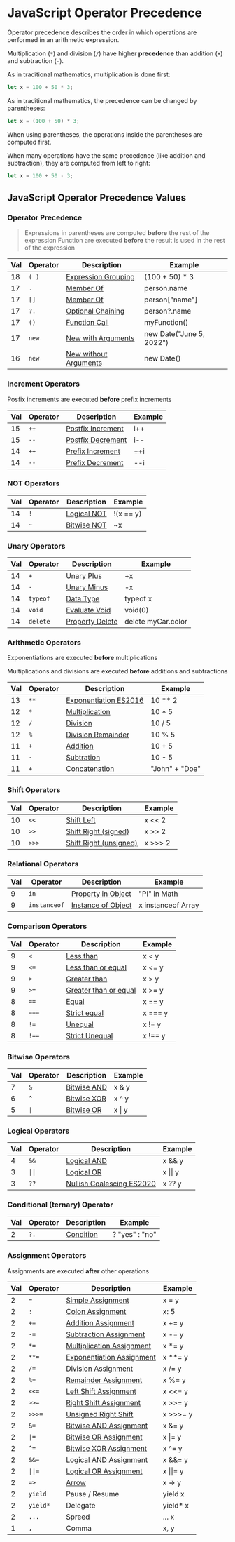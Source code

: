 # JavaScript Operator Precedence

Operator precedence describes the order in which operations are performed in an arithmetic expression.

Multiplication (`*`) and division (`/`) have higher **precedence** than addition (`+`) and subtraction (`-`).

As in traditional mathematics, multiplication is done first:

```javascript
let x = 100 + 50 * 3;
```

As in traditional mathematics, the precedence can be changed by parentheses:

```javascript
let x = (100 + 50) * 3;
```

When using parentheses, the operations inside the parentheses are computed first.

When many operations have the same precedence (like addition and subtraction), they are computed from left to right: 

```javascript
let x = 100 + 50 - 3;
```

## JavaScript Operator Precedence Values

### Operator Precedence

> Expressions in parentheses are computed **before** the rest of the expression
> Function are executed **before** the result is used in the rest of the expression 

| Val | Operator | Description                                                                                         | Example                  |
| --- | -------- | --------------------------------------------------------------------------------------------------- | ------------------------ |
| 18  | `( )`    | [Expression Grouping](https://www.w3schools.com/js/tryit.asp?filename=tryjs_arithmetic_precedence2) | (100 + 50) * 3           |
| 17  | `.`      | [Member Of](https://www.w3schools.com/js/tryit.asp?filename=tryjs_oper_member_of)                   | person.name              |
| 17  | `[]`     | [Member Of](https://www.w3schools.com/js/tryit.asp?filename=tryjs_oper_member_of2)                  | person["name"]           |
| 17  | `?.`     | [Optional Chaining](https://www.w3schools.com/js/tryit.asp?filename=tryjs_oper_optional_chaining)   | person?.name             |
| 17  | `()`     | [Function Call](https://www.w3schools.com/js/tryit.asp?filename=tryjs_functions)                    | myFunction()             |
| 17  | `new`    | [New with Arguments](https://www.w3schools.com/js/tryit.asp?filename=tryjs_date_new_arguments)      | new Date("June 5, 2022") |
| 16  | `new`    | [New without Arguments](https://www.w3schools.com/js/tryit.asp?filename=tryjs_date_current)         | new Date()               |

### Increment Operators

Posfix increments are executed **before** prefix increments

| Val | Operator | Description                                                                           | Example |
| --- | -------- | ------------------------------------------------------------------------------------- | ------- |
| 15  | `++`     | [Postfix Increment](https://www.w3schools.com/js/tryit.asp?filename=tryjs_oper_incr2) | i++     |
| 15  | `--`     | [Postfix Decrement](https://www.w3schools.com/js/tryit.asp?filename=tryjs_oper_decr2) | i--     |
| 14  | `++`     | [Prefix Increment](https://www.w3schools.com/js/tryit.asp?filename=tryjs_oper_incr)   | ++i     |
| 14  | `--`     | [Prefix Decrement](https://www.w3schools.com/js/tryit.asp?filename=tryjs_oper_decr)   | --i     |

### NOT Operators

| Val | Operator | Description                                                                      | Example   |
| --- | -------- | -------------------------------------------------------------------------------- | --------- |
| 14  | `!`      | [Logical NOT](https://www.w3schools.com/js/tryit.asp?filename=tryjs_oper_not)    | !(x == y) |
| 14  | `~`      | [Bitwise NOT](https://www.w3schools.com/js/tryit.asp?filename=tryjs_bitwise_not) | ~x        |

### Unary Operators

| Val | Operator | Description                                                                           | Example            |
| --- | -------- | ------------------------------------------------------------------------------------- | ------------------ |
| 14  | `+`      | [Unary Plus](https://www.w3schools.com/js/tryit.asp?filename=tryjs_oper_unary_plus)   | +x                 |
| 14  | `-`      | [Unary Minus](https://www.w3schools.com/js/tryit.asp?filename=tryjs_oper_unary_minus) | -x                 |
| 14  | `typeof` | [Data Type](https://www.w3schools.com/js/tryit.asp?filename=tryjs_typeof_all)         | typeof x           |
| 14  | `void`   | [Evaluate Void](https://www.w3schools.com/js/tryit.asp?filename=tryjs_oper_void)      | void(0)            |
| 14  | `delete` | [Property Delete](https://www.w3schools.com/js/tryit.asp?filename=tryjs_oper_delete)  | delete myCar.color |

### Arithmetic Operators

Exponentiations are executed **before** multiplications

Multiplications and divisions are executed **before** additions and subtractions

| Val | Operator | Description                                                                                          | Example        |
| --- | -------- | ---------------------------------------------------------------------------------------------------- | -------------- |
| 13  | `**`     | [Exponentiation ES2016](https://www.w3schools.com/js/tryit.asp?filename=tryjs_arithmetric_exponent1) | 10 ** 2        |
| 12  | `*`      | [Multiplication](https://www.w3schools.com/js/tryit.asp?filename=tryjs_oper_mult)                    | 10 * 5         |
| 12  | `/`      | [Division](https://www.w3schools.com/js/tryit.asp?filename=tryjs_oper_div)                           | 10 / 5         |
| 12  | `%`      | [Division Remainder](https://www.w3schools.com/js/tryit.asp?filename=tryjs_oper_mod)                 | 10 % 5         |
| 11  | `+`      | [Addition](https://www.w3schools.com/js/tryit.asp?filename=tryjs_oper_add)                           | 10 + 5         |
| 11  | `-`      | [Subtration](https://www.w3schools.com/js/tryit.asp?filename=tryjs_oper_sub)                         | 10 - 5         |
| 11  | `+`      | [Concatenation](https://www.w3schools.com/js/tryit.asp?filename=tryjs_oper_concatenate)              | "John" + "Doe" |

### Shift Operators

| Val | Operator | Description                                                                                      | Example |
| --- | -------- | ------------------------------------------------------------------------------------------------ | ------- |
| 10  | `<<`     | [Shift Left](https://www.w3schools.com/js/tryit.asp?filename=tryjs_bitwise_left)                 | x << 2  |
| 10  | `>>`     | [Shift Right (signed)](https://www.w3schools.com/js/tryit.asp?filename=tryjs_bitwise_right_sign) | x >> 2  |
| 10  | `>>>`    | [Shift Right (unsigned)](https://www.w3schools.com/js/tryit.asp?filename=tryjs_bitwise_right)    | x >>> 2 |


### Relational Operators

| Val | Operator     | Description                                                                                 | Example            |
| --- | ------------ | ------------------------------------------------------------------------------------------- | ------------------ |
| 9   | `in`         | [Property in Object](https://www.w3schools.com/js/tryit.asp?filename=tryjs_oper_in)         | "PI" in Math       |
| 9   | `instanceof` | [Instance of Object](https://www.w3schools.com/js/tryit.asp?filename=tryjs_oper_instanceof) | x instanceof Array |

### Comparison Operators

| Val | Operator | Description                                                                                 | Example |
| --- | -------- | ------------------------------------------------------------------------------------------- | ------- |
| 9   | `<`      | [Less than](https://www.w3schools.com/js/tryit.asp?filename=tryjs_comparison9)              | x < y   |
| 9   | `<=`     | [Less than or equal](https://www.w3schools.com/js/tryit.asp?filename=tryjs_comparison11)    | x <= y  |
| 9   | `>`      | [Greater than](https://www.w3schools.com/js/tryit.asp?filename=tryjs_comparison8)           | x > y   |
| 9   | `>=`     | [Greater than or equal](https://www.w3schools.com/js/tryit.asp?filename=tryjs_comparison10) | x >= y  |
| 8   | `==`     | [Equal](https://www.w3schools.com/js/tryit.asp?filename=tryjs_comparison1)                  | x == y  |
| 8   | `===`    | [Strict equal](https://www.w3schools.com/js/tryit.asp?filename=tryjs_comparison4)           | x === y |
| 8   | `!=`     | [Unequal](https://www.w3schools.com/js/tryit.asp?filename=tryjs_comparison5)                | x != y  |
| 8   | `!==`    | [Strict Unequal](https://www.w3schools.com/js/tryit.asp?filename=tryjs_comparison6)         | x !== y |

### Bitwise Operators

| Val | Operator | Description                                                                      | Example |
| --- | -------- | -------------------------------------------------------------------------------- | ------- |
| 7   | `&`      | [Bitwise AND](https://www.w3schools.com/js/tryit.asp?filename=tryjs_bitwise_and) | x & y   |
| 6   | `^`      | [Bitwise XOR](https://www.w3schools.com/js/tryit.asp?filename=tryjs_bitwise_xor) | x ^ y   |
| 5   | `\|`     | [Bitwise OR](https://www.w3schools.com/js/tryit.asp?filename=tryjs_bitwise_or)   | x \| y  |

### Logical Operators

| Val | Operator | Description                                                                                | Example  |
| --- | -------- | ------------------------------------------------------------------------------------------ | -------- |
| 4   | `&&`     | [Logical AND](https://www.w3schools.com/js/tryit.asp?filename=tryjs_comparison_and)        | x && y   |
| 3   | `\|\|`   | [Logical OR](https://www.w3schools.com/js/tryit.asp?filename=tryjs_comparison_or)          | x \|\| y |
| 3   | `??`     | [Nullish Coalescing ES2020](https://www.w3schools.com/js/tryit.asp?filename=tryjs_nullish) | x ?? y   |

### Conditional (ternary) Operator

| Val | Operator | Description                                                                   | Example        |
| --- | -------- | ----------------------------------------------------------------------------- | -------------- |
| 2   | `?.`     | [Condition](https://www.w3schools.com/js/tryit.asp?filename=tryjs_comparison) | ? "yes" : "no" |

### Assignment Operators

Assignments are executed **after** other operations

| Val | Operator | Description                                                                                               | Example   |
| --- | -------- | --------------------------------------------------------------------------------------------------------- | --------- |
| 2   | `=`      | [Simple Assignment](https://www.w3schools.com/js/tryit.asp?filename=tryjs_assign_equal)                   | x = y     |
| 2   | `:`      | [Colon Assignment](https://www.w3schools.com/js/tryit.asp?filename=tryjs_assign_colon)                    | x: 5      |
| 2   | `+=`     | [Addition Assignment](https://www.w3schools.com/js/tryit.asp?filename=tryjs_assign_plusequal)             | x += y    |
| 2   | `-=`     | [Subtraction Assignment](https://www.w3schools.com/js/tryit.asp?filename=tryjs_assign_minequal)           | x -= y    |
| 2   | `*=`     | [Multiplication Assignment](https://www.w3schools.com/js/tryit.asp?filename=tryjs_assign_multequal)       | x *= y    |
| 2   | `**=`    | [Exponentiation Assignment](https://www.w3schools.com/js/tryit.asp?filename=tryjs_assign_exponential)     | x **= y   |
| 2   | `/=`     | [Division Assignment](https://www.w3schools.com/js/tryit.asp?filename=tryjs_assign_divequal)              | x /= y    |
| 2   | `%=`     | [Remainder Assignment](https://www.w3schools.com/js/tryit.asp?filename=tryjs_assign_modequal)             | x %= y    |
| 2   | `<<=`    | [Left Shift Assignment](https://www.w3schools.com/js/tryit.asp?filename=tryjs_assign_left_shift)          | x <<= y   |
| 2   | `>>=`    | [Right Shift Assignment](https://www.w3schools.com/js/tryit.asp?filename=tryjs_assign_right_shift)        | x >>= y   |
| 2   | `>>>=`   | [Unsigned Right Shift](https://www.w3schools.com/js/tryit.asp?filename=tryjs_assign_unsigned_right_shift) | x >>>= y  |
| 2   | `&=`     | [Bitwise AND Assignment](https://www.w3schools.com/js/tryit.asp?filename=tryjs_assign_bitwise_and)        | x &= y    |
| 2   | `\|=`    | [Bitwise OR Assignment](https://www.w3schools.com/js/tryit.asp?filename=tryjs_assign_bitwise_or)          | x \|= y   |
| 2   | `^=`     | [Bitwise XOR Assignment](https://www.w3schools.com/js/tryit.asp?filename=tryjs_assign_bitwise_xor)        | x ^= y    |
| 2   | `&&=`    | [Logical AND Assignment](https://www.w3schools.com/js/tryit.asp?filename=tryjs_assign_logical_and)        | x &&= y   |
| 2   | `\|\|=`  | [Logical OR Assignment](https://www.w3schools.com/js/tryit.asp?filename=tryjs_assign_logical_or)          | x \|\|= y |
| 2   | `=>`     | [Arrow](https://www.w3schools.com/js/tryit.asp?filename=tryjs_arrow_function4)                            | x => y    |
| 2   | `yield`  | Pause / Resume                                                                                            | yield x   |
| 2   | `yield*` | Delegate                                                                                                  | yield* x  |
| 2   | `...`    | Spreed                                                                                                    | ... x     |
| 1   | `,`      | Comma                                                                                                     | x, y      |
